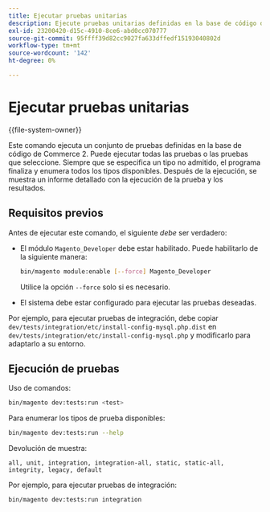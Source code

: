 ```yaml
---
title: Ejecutar pruebas unitarias
description: Ejecute pruebas unitarias definidas en la base de código de Adobe Commerce.
exl-id: 23200420-d15c-4910-8ce6-abd0cc070777
source-git-commit: 95ffff39d82cc9027fa633dffedf15193040802d
workflow-type: tm+mt
source-wordcount: '142'
ht-degree: 0%

---
```


# Ejecutar pruebas unitarias

{{file-system-owner}}

Este comando ejecuta un conjunto de pruebas definidas en la base de código de Commerce 2. Puede ejecutar todas las pruebas o las pruebas que seleccione. Siempre que se especifica un tipo no admitido, el programa finaliza y enumera todos los tipos disponibles. Después de la ejecución, se muestra un informe detallado con la ejecución de la prueba y los resultados.

## Requisitos previos

Antes de ejecutar este comando, el siguiente _debe_ ser verdadero:

- El módulo `Magento_Developer` debe estar habilitado. Puede habilitarlo de la siguiente manera:

  ```bash
  bin/magento module:enable [--force] Magento_Developer
  ```

  Utilice la opción `--force` solo si es necesario.

- El sistema debe estar configurado para ejecutar las pruebas deseadas.

Por ejemplo, para ejecutar pruebas de integración, debe copiar `dev/tests/integration/etc/install-config-mysql.php.dist` en `dev/tests/integration/etc/install-config-mysql.php` y modificarlo para adaptarlo a su entorno.

## Ejecución de pruebas

Uso de comandos:

```bash
bin/magento dev:tests:run <test>
```

Para enumerar los tipos de prueba disponibles:

```bash
bin/magento dev:tests:run --help
```

Devolución de muestra:

```terminal
all, unit, integration, integration-all, static, static-all, integrity, legacy, default
```

Por ejemplo, para ejecutar pruebas de integración:

```bash
bin/magento dev:tests:run integration
```
